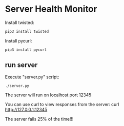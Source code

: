 # Server Health Monitor

Install twisted:
```bash
pip3 install twisted
```

Install pycurl:
```bash
pip3 install pycurl
```

## run server
Execute "server.py" script:
```bash
./server.py
```

The server will run on localhost port 12345

You can use curl to view responses from the server:
curl http://127.0.0.1:12345

The server fails 25% of the time!!!